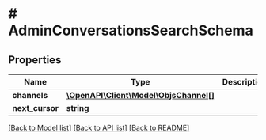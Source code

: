 # # AdminConversationsSearchSchema

## Properties

Name | Type | Description | Notes
------------ | ------------- | ------------- | -------------
**channels** | [**\OpenAPI\Client\Model\ObjsChannel[]**](ObjsChannel.md) |  |
**next_cursor** | **string** |  |

[[Back to Model list]](../../README.md#models) [[Back to API list]](../../README.md#endpoints) [[Back to README]](../../README.md)
